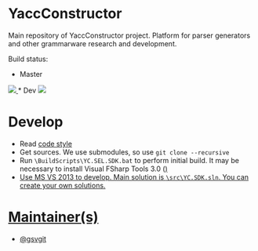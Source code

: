 YaccConstructor
===============

Main repository of YaccConstructor project. Platform for parser generators and other grammarware research and development.

Build status: 
* Master
<a href="http://teamcity.codebetter.com/viewType.html?buildTypeId=YaccConstructor_Master&guest=1">
<img src="http://teamcity.codebetter.com/app/rest/builds/buildType:(id:YaccConstructor_Master)/statusIcon"/>
</a>
* Dev 
<a href="http://teamcity.codebetter.com/viewType.html?buildTypeId=YaccConstructor_YcCoreGeneralBuild&guest=1">
<img src="http://teamcity.codebetter.com/app/rest/builds/buildType:(id:YaccConstructor_YcCoreGeneralBuild)/statusIcon"/>
</a>

Develop
==============

* Read [code style](https://docs.google.com/document/d/1Ta21jY09Z_kDFcWCPmKdd_LxfzrDOSZ_D0b9yFeBoZg/edit?usp=sharing)
* Get sources. We use submodules, so use ``git clone --recursive`` 
* Run ``\BuildScripts\YC.SEL.SDK.bat`` to perform initial build. It may be necessary to install Visual FSharp Tools 3.0 (<a href="go.microsoft.com/fwlink/?LinkId=261286">)
* Use MS VS 2013 to develop. Main solution is ``\src\YC.SDK.sln``. You can create your own solutions.

Maintainer(s)
==============
* [@gsvgit](https://github.com/gsvgit)

